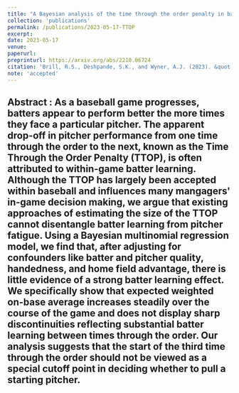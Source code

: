 ```yaml
---
title: "A Bayesian analysis of the time through the order penalty in baseball"
collection: 'publications'
permalink: /publications/2023-05-17-TTOP
excerpt: 
date: 2023-05-17
venue:
paperurl:
preprinturl: https://arxiv.org/abs/2210.06724
citation: 'Brill, R.S., Deshpande, S.K., and Wyner, A.J. (2023). &quot;A Bayesian analysis of the time through the order penalty in baseball.&quot; <i>Journal of Quantitative Analysis in Sports</i>'
note: 'accepted'
---
```


<b> Abstract </b> : 
As a baseball game progresses, batters appear to perform better the more times they face a particular pitcher. 
The apparent drop-off in pitcher performance from one time through the order to the next, known as the Time Through the Order Penalty (TTOP), is often attributed to within-game batter learning. 
Although the TTOP has largely been accepted within baseball and influences many mangagers' in-game decision making, we argue that existing approaches of estimating the size of the TTOP cannot disentangle batter learning from pitcher fatigue. 
Using a Bayesian multinomial regression model, we find that, after adjusting for confounders like batter and pitcher quality, handedness, and home field advantage, there is little evidence of a strong batter learning effect. 
We specifically show that expected weighted on-base average increases steadily over the course of the game and does not display sharp discontinuities reflecting substantial batter learning between times through the order. 
Our analysis suggests that the start of the third time through the order should not be viewed as a special cutoff point in deciding whether to pull a starting pitcher.
---


